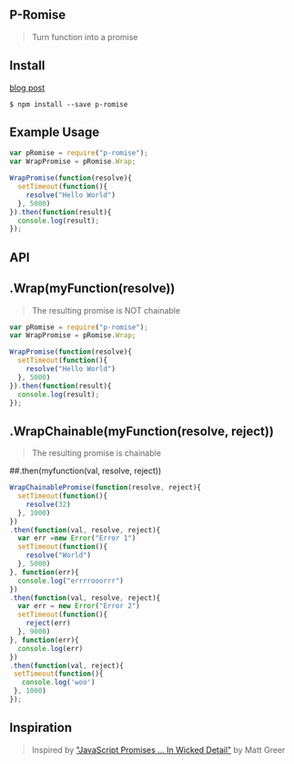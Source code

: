 ## P-Romise
> Turn function into a promise

## Install

[blog post](http://www.mattgreer.org/articles/promises-in-wicked-detail/)
```
$ npm install --save p-romise
```

## Example Usage 
```javascript
var pRomise = require("p-romise");
var WrapPromise = pRomise.Wrap;

WrapPromise(function(resolve){
  setTimeout(function(){
    resolve("Hello World")
  }, 5000)
}).then(function(result){
  console.log(result);
});
```

## API

## .Wrap(myFunction(resolve))
> The resulting promise is NOT chainable

```javascript
var pRomise = require("p-romise");
var WrapPromise = pRomise.Wrap;

WrapPromise(function(resolve){
  setTimeout(function(){
    resolve("Hello World")
  }, 5000)
}).then(function(result){
  console.log(result);
});
```

## .WrapChainable(myFunction(resolve, reject))
> The resulting promise is chainable

##.then(myfunction(val, resolve, reject))

```javascript
WrapChainablePromise(function(resolve, reject){
  setTimeout(function(){
    resolve(32)
  }, 1000)
})
.then(function(val, resolve, reject){
  var err =new Error("Error 1")
  setTimeout(function(){
    resolve("World")
  }, 5000)
}, function(err){
  console.log("errrrooorrr")
})
.then(function(val, resolve, reject){
  var err = new Error("Error 2")
  setTimeout(function(){
    reject(err)
  }, 9000)
}, function(err){
  console.log(err)
})
.then(function(val, reject){
 setTimeout(function(){
   console.log('woo')
 }, 1000)
});
```

## Inspiration
> Inspired by ["JavaScript Promises ... In Wicked Detail"](http://www.mattgreer.org/articles/promises-in-wicked-detail/) by Matt Greer
